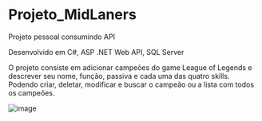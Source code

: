 # Projeto_MidLaners

Projeto pessoal consumindo API

Desenvolvido em C#, ASP .NET Web API, SQL Server

O projeto consiste em adicionar campeões do game League of Legends e descrever seu nome, função, passiva e cada uma das quatro skills. Podendo criar, deletar, modificar e buscar o campeão ou a lista com todos os campeões.

![image](https://user-images.githubusercontent.com/71797479/179381826-5de68fc3-cf6a-4a89-ac0f-f392a50d72d8.png)
